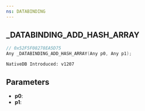 ```yaml
---
ns: DATABINDING
---
```

## _DATABINDING_ADD_HASH_ARRAY

```c
// 0x52F5F08278EA5D75
Any _DATABINDING_ADD_HASH_ARRAY(Any p0, Any p1);
```

```
NativeDB Introduced: v1207
```

## Parameters
* **p0**:
* **p1**:
